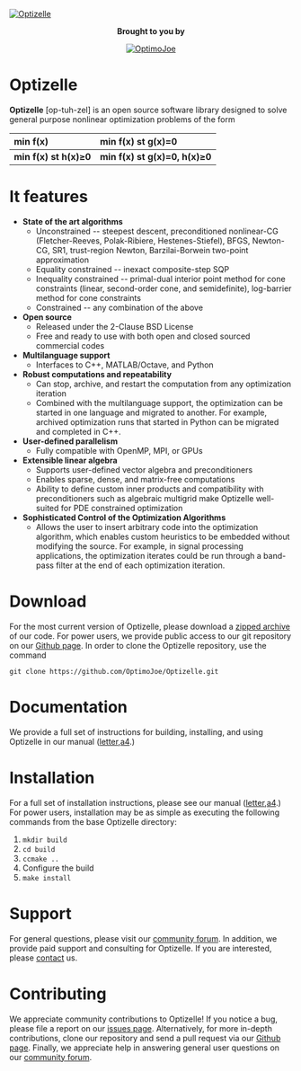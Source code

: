 [![Optizelle](http://www.optimojoe.com/img/optizelle-gh.jpg "Optizelle")](http://www.optimojoe.com/products/optizelle)

<div align="center">
<p><strong>Brought to you by</strong></p>
<a href="http://www.optimojoe.com"><img src="http://www.optimojoe.com/img/optimojoe-gh.jpg" alt="OptimoJoe" ></a>
</div>


# Optizelle 

**Optizelle** [op-tuh-zel] is an open source software library designed to solve general purpose nonlinear optimization problems of the form

| min f(x) | min f(x) st g(x)=0 |
|:-----------|:--------------------------------------------------|
| **min f(x) st h(x)&ge;0** | **min f(x) st g(x)=0, h(x)&ge;0**  |


# It features
* **State of the art algorithms**
    * Unconstrained -- steepest descent, preconditioned nonlinear-CG (Fletcher-Reeves, Polak-Ribiere, Hestenes-Stiefel), BFGS, Newton-CG, SR1, trust-region Newton, Barzilai-Borwein two-point approximation
    * Equality constrained -- inexact composite-step SQP
    * Inequality constrained -- primal-dual interior point method for cone constraints (linear, second-order cone, and semidefinite), log-barrier method for cone constraints
    * Constrained -- any combination of the above
* **Open source**
    * Released under the 2-Clause BSD License
    * Free and ready to use with both open and closed sourced commercial codes
* **Multilanguage support**
    * Interfaces to C++, MATLAB/Octave, and Python
* **Robust computations and repeatability**
    * Can stop, archive, and restart the computation from any optimization iteration
    * Combined with the multilanguage support, the optimization can be started in one language and migrated to another.  For example, archived optimization runs that started in Python can be migrated and completed in C++.
* **User-defined parallelism**
    * Fully compatible with OpenMP, MPI, or GPUs
* **Extensible linear algebra**
    * Supports user-defined vector algebra and preconditioners
    * Enables sparse, dense, and matrix-free computations
    * Ability to define custom inner products and compatibility with preconditioners such as algebraic multigrid make Optizelle well-suited for PDE constrained optimization
* **Sophisticated Control of the Optimization Algorithms**
    * Allows the user to insert arbitrary code into the optimization algorithm, which enables custom heuristics to be embedded without modifying the source.  For example, in signal processing applications, the optimization iterates could be run through a band-pass filter at the end of each optimization iteration.

# Download

For the most current version of Optizelle, please download a [zipped archive](https://github.com/OptimoJoe/Optizelle/archive/master.zip) of our code.  For power users, we provide public access to our git repository on our [Github page](https://github.com/OptimoJoe/Optizelle).  In order to clone the Optizelle repository, use the command

```
git clone https://github.com/OptimoJoe/Optizelle.git
```

# Documentation

We provide a full set of instructions for building, installing, and using Optizelle in our manual ([letter](http://www.optimojoe.com/uploads/reports/Optizelle-1.1.2-letter.pdf),[a4](http://www.optimojoe.com/uploads/reports/Optizelle-1.1.2-a4.pdf).)

# Installation

For a full set of installation instructions, please see our manual ([letter](http://www.optimojoe.com/uploads/reports/Optizelle-1.1.2-letter.pdf),[a4](http://www.optimojoe.com/uploads/reports/Optizelle-1.1.2-a4.pdf).)  For power users, installation may be as simple as executing the following commands from the base Optizelle directory:

1. `mkdir build`
1. `cd build`
1. `ccmake ..`
1. Configure the build
1. `make install`

# Support

For general questions, please visit our [community forum](http://forum.optimojoe.com).  In addition, we provide paid support and consulting for Optizelle. If you are interested, please [contact](http://www.optimojoe.com/contact/) us.

# Contributing

We appreciate community contributions to Optizelle!  If you notice a bug, please file a report on our [issues page](https://github.com/OptimoJoe/Optizelle/issues).  Alternatively, for more in-depth contributions, clone our repository and send a pull request via our [Github page](https://github.com/OptimoJoe/Optizelle).  Finally, we appreciate help in answering general user questions on our [community forum](http://forum.optimojoe.com).
